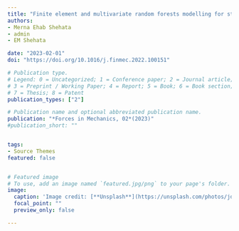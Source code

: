 ```yaml
---
title: "Finite element and multivariate random forests modelling for stress shield attenuation in customized hip implants"
authors:
- Merna Ehab Shehata
- admin
- EM Shehata

date: "2023-02-01"
doi: "https://doi.org/10.1016/j.finmec.2022.100151"

# Publication type.
# Legend: 0 = Uncategorized; 1 = Conference paper; 2 = Journal article;
# 3 = Preprint / Working Paper; 4 = Report; 5 = Book; 6 = Book section;
# 7 = Thesis; 8 = Patent
publication_types: ["2"]

# Publication name and optional abbreviated publication name.
publication: "*Forces in Mechanics, 02*(2023)"
#publication_short: ""


tags:
- Source Themes
featured: false


# Featured image
# To use, add an image named `featured.jpg/png` to your page's folder. 
image:
  caption: 'Image credit: [**Unsplash**](https://unsplash.com/photos/jdD8gXaTZsc)'
  focal_point: ""
  preview_only: false

---
```


